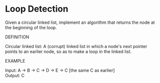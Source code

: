 # Loop Detection

Given a circular linked list, implement an algorithm that returns the node at the beginning of the loop.  
  
DEFINITION  
  
Circular linked list: A (corrupt) linked list in which a node's next pointer points to an earlier node, so as to make a loop in the linked list.  
  
EXAMPLE  
  
Input: A -> B -> C -> D -> E -> C [the same C as earlier]  
Output: C